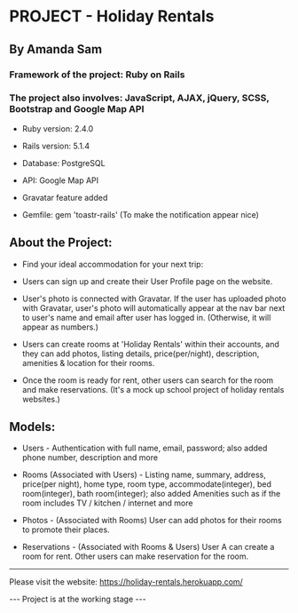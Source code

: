 # PROJECT - Holiday Rentals

## By Amanda Sam

### Framework of the project: Ruby on Rails

### The project also involves: JavaScript, AJAX, jQuery, SCSS, Bootstrap and Google Map API

* Ruby version: 2.4.0

* Rails version: 5.1.4

* Database: PostgreSQL

* API: Google Map API

* Gravatar feature added

* Gemfile: gem 'toastr-rails' (To make the notification appear nice)

## About the Project:

- Find your ideal accommodation for your next trip:

- Users can sign up and create their User Profile page on the website.

- User's photo is connected with Gravatar. If the user has uploaded photo with Gravatar, user's photo will automatically appear at the nav bar next to user's name and email after user has logged in. (Otherwise, it will appear as numbers.)

- Users can create rooms at 'Holiday Rentals' within their accounts, and they can add photos, listing details, price(per/night), description, amenities & location for their rooms.

- Once the room is ready for rent, other users can search for the room and make reservations. (It's a mock up school project of holiday rentals websites.)

## Models:

* Users - Authentication with full name, email, password; also added phone number, description and more

* Rooms (Associated with Users) - Listing name, summary, address, price(per night), home type, room type, accommodate(integer), bed room(integer), bath room(integer); also added Amenities such as if the room includes TV / kitchen / internet and more

* Photos - (Associated with Rooms) User can add photos for their rooms to promote their places.

* Reservations - (Associated with Rooms & Users) User A can create a room for rent. Other users can make reservation for the room.

-------------------------------------------

Please visit the website:
https://holiday-rentals.herokuapp.com/

--- Project is at the working stage ---
